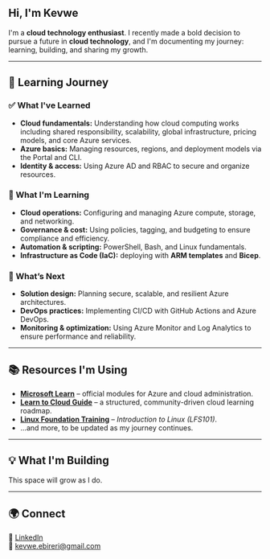 ## Hi, I'm Kevwe

I'm a **cloud technology enthusiast**. I recently made a bold decision to pursue a future in **cloud technology**, and I'm documenting my journey: learning, building, and sharing my growth.

---

## 🧠 Learning Journey

### ✅ What I've Learned
- **Cloud fundamentals:** Understanding how cloud computing works including shared responsibility, scalability, global infrastructure, pricing models, and core Azure services.  
- **Azure basics:** Managing resources, regions, and deployment models via the Portal and CLI.  
- **Identity & access:** Using Azure AD and RBAC to secure and organize resources.  

### 🚀 What I'm Learning
- **Cloud operations:** Configuring and managing Azure compute, storage, and networking.  
- **Governance & cost:** Using policies, tagging, and budgeting to ensure compliance and efficiency.  
- **Automation & scripting:** PowerShell, Bash, and Linux fundamentals.  
- **Infrastructure as Code (IaC):** deploying with **ARM templates** and **Bicep**.  

### 🌱 What’s Next
- **Solution design:** Planning secure, scalable, and resilient Azure architectures.  
- **DevOps practices:** Implementing CI/CD with GitHub Actions and Azure DevOps.  
- **Monitoring & optimization:** Using Azure Monitor and Log Analytics to ensure performance and reliability.  

---

## 📚 Resources I'm Using
- [**Microsoft Learn**](https://learn.microsoft.com/en-us/training/) – official modules for Azure and cloud administration.  
- [**Learn to Cloud Guide**](https://learntocloud.guide/) – a structured, community-driven cloud learning roadmap.  
- [**Linux Foundation Training**](https://trainingportal.linuxfoundation.org/learn/course/introduction-to-linux-lfs101/course-introduction/course-information) – *Introduction to Linux (LFS101)*.  
- ...and more, to be updated as my journey continues.  

---

## 💡 What I'm Building
This space will grow as I do.

---

## 🌍 Connect
💼 [LinkedIn](https://www.linkedin.com/in/kevwe-ebireri)  
📧 kevwe.ebireri@gmail.com  
